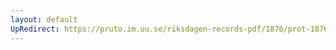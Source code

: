 ```yaml
---
layout: default
UpRedirect: https://pruto.im.uu.se/riksdagen-records-pdf/1876/prot-1876--ak--035.pdf
---
```

